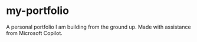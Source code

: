 # my-portfolio
A personal portfolio I am building from the ground up. Made with assistance from Microsoft Copilot.
